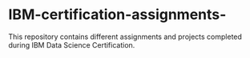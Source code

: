 # IBM-certification-assignments-
This repository contains different assignments and projects completed during IBM Data Science Certification.
